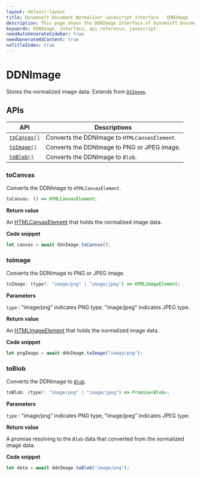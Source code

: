 ```yaml
---
layout: default-layout
title: Dynamsoft Document Normalizer JavaScript Interface - DDNImage
description: This page shows the DDNImage Interface of Dynamsoft Document Normalizer for JavaScript SDK.
keywords: DDNImage, interface, api reference, javascript
needAutoGenerateSidebar: true
needGenerateH3Content: true
noTitleIndex: true
---
```


# DDNImage

Stores the normalized image data. Extends from [`DSImage`](dsimage.md).

## APIs

| API | Descriptions |
| --------- | ------------ |
| [`toCanvas()`](#tocanvas) | Converts the DDNImage to `HTMLCanvasElement`. |
| [`toImage()`](#toimage) | Converts the DDNImage to PNG or JPEG image. |
| [`toBlob()`](#toblob) | Converts the DDNImage to `Blob`. |

### toCanvas

Converts the DDNImage to `HTMLCanvasElement`.

```js
toCanvas: () => HTMLCanvasElement;
```

**Return value**

An [HTMLCanvasElement](https://developer.mozilla.org/en-US/docs/Web/API/HTMLCanvasElement) that holds the normalized image data.

**Code snippet**

```js
let canvas = await ddnImage.toCanvas();
```

### toImage

Converts the DDNImage to PNG or JPEG image.

```js
toImage: (type?: "image/png" | "image/jpeg") => HTMLImageElement;
```

**Parameters**

`type` : "image/png" indicates PNG type, "image/jpeg" indicates JPEG type.

**Return value**

An [HTMLImageElement](https://developer.mozilla.org/en-US/docs/Web/API/HTMLImageElement) that holds the normalized image data.

**Code snippet**

```js
let pngImage = await ddnImage.toImage("image/png");
```

### toBlob

Converts the DDNImage to [`Blob`](https://developer.mozilla.org/en-US/docs/Web/API/Blob).

```js
toBlob: (type?: "image/png" | "image/jpeg") => Promise<Blob>;
```

**Parameters**

`type` : "image/png" indicates PNG type, "image/jpeg" indicates JPEG type.

**Return value**

A promise resolving to the `Blob` data that converted from the normalized image data.

**Code snippet**

```js
let data = await ddnImage.toBlob("image/png");
```
